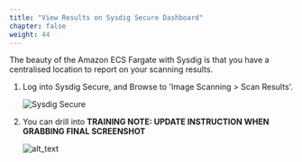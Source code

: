 ```yaml
---
title: "View Results on Sysdig Secure Dashboard"
chapter: false
weight: 44
---
```


The beauty of the Amazon ECS Fargate with Sysdig is that you have a centralised location to report on your scanning results.

1. Log into Sysdig Secure, and Browse to 'Image Scanning > Scan Results'.

    ![Sysdig Secure](/images/40_module_2/image1.png)


2. You can drill into **TRAINING NOTE: UPDATE INSTRUCTION WHEN GRABBING FINAL SCREENSHOT**

    ![alt_text](/images/40_module_2/image6.png "image_tooltip")
